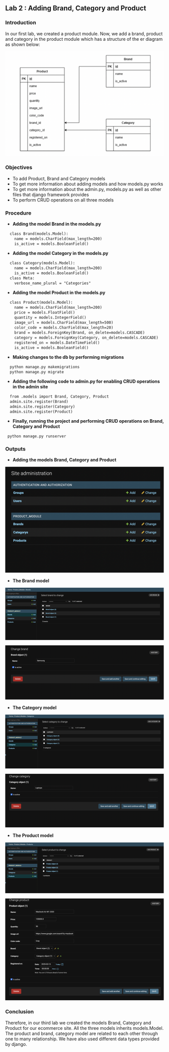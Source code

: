 
## Lab 2 : Adding Brand, Category and Product




### Introduction

In our first lab, we created a product module. Now, we add a brand, product and category in the product module which has a structure of the er diagram as shown below:

![Er diagram, the product module](/images_lab2/ER-product_module.png)
### Objectives

- To add Product, Brand and Category models
- To get more information about adding models and how models.py works
- To get more information about the admin.py, models.py as well as other files that django framework provides
- To perform CRUD operations on all three models

### Procedure

- **Adding the model Brand in the models.py**

```
  class Brand(models.Model):
    name = models.CharField(max_length=200)
    is_active = models.BooleanField()
```
- **Adding the model Category in the models.py**

```
  class Category(models.Model):
    name = models.CharField(max_length=200)
    is_active = models.BooleanField()
  class Meta:
    verbose_name_plural = "Categories"
```
- **Adding the model Product in the models.py**

```
  class Product(models.Model):
    name = models.CharField(max_length=200)
    price = models.FloatField()
    quantity = models.IntegerField()
    image_url = models.CharField(max_length=500)
    color_code = models.CharField(max_length=20)
    brand = models.ForeignKey(Brand, on_delete=models.CASCADE)
    category = models.ForeignKey(Category, on_delete=models.CASCADE)
    registered_on = models.DateTimeField()
    is_active = models.BooleanField()
```
- **Making changes to the db by performing migrations**

```
  python manage.py makemigrations
  python manage.py migrate
```
- **Adding the following code to admin.py for enabling CRUD operations in the admin site**

```
  from .models import Brand, Category, Product
  admin.site.register(Brand)
  admin.site.register(Category)
  admin.site.register(Product)
```

- **Finally, running the project and performing CRUD operations on Brand, Category and Product**

```
 python manage.py runserver
```

### Outputs

- **Adding the models Brand, Category and Product**

![](/images_lab2/three_models.png)

- **The Brand model**

![](/images_lab2/brand.png)

![](/images_lab2/brand_detailed.png)

- **The Category model**

![](/images_lab2/category.png)

![](/images_lab2/category_detailed.png)

- **The Product model**

![](/images_lab2/product.png)

![](/images_lab2/productdetailed.png)

### Conclusion

Therefore, in our third lab we created the models Brand, Category and Product for our ecommerce site. All the three models inherits models.Model. The product and brand, category model are related to each other through one to many relationship. We have also used different data types provided by django. 
